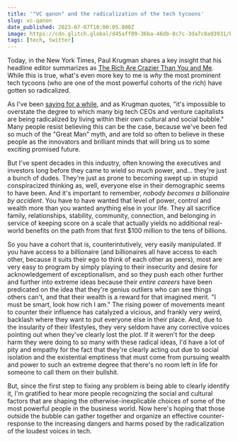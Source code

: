 ```yaml
---
title: '"VC qanon" and the radicalization of the tech tycoons'
slug: vc-qanon
date_published: 2023-07-07T10:00:05.000Z
image: https://cdn.glitch.global/d45aff89-36ba-46db-8c7c-3da7c8a93931/blue-distortion.jpg?v=1688738173842
tags: [tech, twitter]
---
```


Today, in the New York Times, Paul Krugman shares a key insight that his headline editor summarizes as <a href="https://www.nytimes.com/2023/07/06/opinion/robert-kennedy-jr-silicon-valley.html">The Rich Are Crazier Than You and Me</a>. While this is true, what's even more key to me is _why_ the most prominent tech tycoons (who are one of the most powerful cohorts of the rich) have gotten so radicalized. 

As I've been <a href="https://www.anildash.com/2023/02/27/tycoon-martyrdom-charade/">saying for a while</a>, and as Krugman quotes, "it's impossible to overstate the degree to which many big tech CEOs and venture capitalists are being radicalized by living within their own cultural and social bubble." Many people resist believing this can be the case, because we've been fed so much of the "Great Man" myth, and are told so often to believe in these people as the innovators and brilliant minds that will bring us to some exciting promised future.

But I've spent decades in this industry, often knowing the executives and investors long before they came to wield so much power, and... they're just a bunch of dudes. They're just as prone to becoming swept up in stupid conspiracized thinking as, well, everyone else in their demographic seems to have been. And it's important to remember, _nobody becomes a billionaire by accident_. You have to have wanted that level of power, control and wealth more than you wanted anything else in your life. They all sacrifice family, relationships, stability, community, connection, and belonging in service of keeping score on a scale that actually yields no additional real-world benefits on the path from that first $100 million to the tens of billions. 

So you have a cohort that is, counterintutively, very easily manipulated. If you have access to a billionaire (and billionaires all have access to each other, because it suits their ego to think of each other as peers), most are very easy to program by simply playing to their insecurity and desire for acknowledgement of exceptionalism, and so they push each other further and further into extreme ideas because their _entire careers_ have been predicated on the idea that they're genius outliers who can see things others can't, and that their wealth is a reward for that imagined merit. "I must be smart, look how rich I am." The rising power of movements meant to counter their influence has catalyzed a vicious, and frankly very weird, backlash where they want to put everyone else in their place. And, due to the insularity of their lifestyles, they very seldom have any corrective voices pointing out when they've clearly lost the plot. If it weren't for the deep harm they were doing to so many with these radical ideas, I'd have a lot of pity and empathy for the fact that they're clearly acting out due to social isolation and the existential emptiness that must come from pursuing wealth and power to such an extreme degree that there's no room left in life for someone to call them on their bullshit. 

But, since the first step to fixing any problem is being able to clearly identify it, I'm gratified to hear more people recognizing the social and cultural factors that are shaping the otherwise-inexplicable choices of some of the most powerful people in the business world. Now here's hoping that those outside the bubble can gather together and organize an effective counter-response to the increasing dangers and harms posed by the radicalization of the loudest voices in tech.
